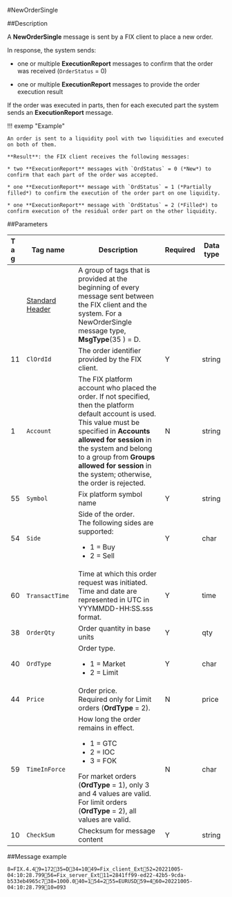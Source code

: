 #NewOrderSingle

##Description

A **NewOrderSingle** message is sent by a FIX client to place a new order.

In response, the system sends:

* one or multiple **ExecutionReport** messages to confirm that the order was received (`OrderStatus` = 0)

* one or multiple **ExecutionReport** messages to provide the order execution result

If the order was executed in parts, then for each executed part the system sends an **ExecutionReport** message.

!!! exemp "Example"

    An order is sent to a liquidity pool with two liquidities and executed on both of them.

    **Result**: the FIX client receives the following messages:

    * two **ExecutionReport** messages with `OrdStatus` = 0 (*New*) to confirm that each part of the order was accepted.

    * one **ExecutionReport** message with `OrdStatus` = 1 (*Partially filled*) to confirm the execution of the order part on one liquidity.

    * one **ExecutionReport** message with `OrdStatus` = 2 (*Filled*) to confirm execution of the residual order part on the other liquidity.

##Parameters

|<div style="width:10px">Tag</div>    | <div style="width:100px">Tag name</div>  |   Description | Required| Data type
|-------|-------------|------------------|---------|----------
 ||[Standard Header](StandardHeader.md)| A group of tags that is provided at the beginning of every message sent between the FIX client and the system. For a NewOrderSingle message type, **MsgType**(35 ) = D.
11     |`ClOrdId`     |The order identifier provided by the FIX client.| Y| string
1     |  `Account`| The FIX platform account who placed the order. If not specified, then the platform default account is used.<br>This value must be specified in **Accounts allowed for session** in the system and belong to a group from **Groups allowed for session** in the system; otherwise, the order is rejected.| N |string
55| `Symbol` | Fix platform symbol name| Y| string
54| `Side`| Side of the order.<br> The following sides are supported: <ul><li>1 = Buy</li><li>2 = Sell</li></ul>| Y|char
60| `TransactTime`&nbsp;| Time at which this order request was initiated. <br>Time and date are represented in UTC in YYYMMDD-HH:SS.sss format.|Y|time
 38| `OrderQty`|Order quantity in base units|Y|qty
 40 | `OrdType`| Order type.<br> <ul><li>1 = Market</li><li>2 = Limit</li></ul>|Y|char
 44| `Price` | Order price.<br>Required only for Limit orders (**OrdType** = 2).|N|price
 59| `TimeInForce`| How long the order remains in effect.<br><ul><li>1 = GTC</li><li>2 = IOC</li><li>3 = FOK</li></ul>For market orders (**OrdType** = 1), only 3 and 4 values are valid.<br>For limit orders (**OrdType** = 2), all values are valid. | N| char
  10|`CheckSum`|Checksum for message content|Y|string
  
##Message example

`8=FIX.4.49=17235=D34=1049=Fix_client_Ext52=20221005-04:10:28.79956=Fix_server_Ext11=2841ff99-ed22-42b5-9cda-b533eb4965c738=1000.040=154=255=EURUSD59=460=20221005-04:10:28.79910=093`
